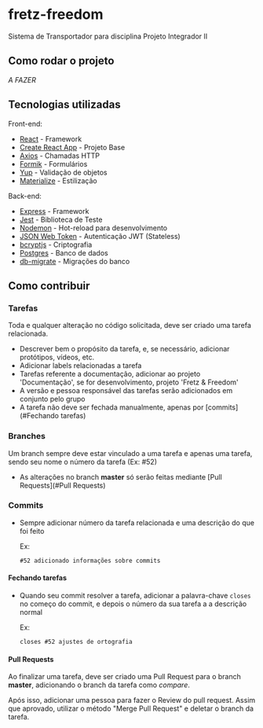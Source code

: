 # fretz-freedom
Sistema de Transportador para disciplina Projeto Integrador II

## Como rodar o projeto

_A FAZER_

## Tecnologias utilizadas

Front-end:
- [React](https://reactjs.org/) - Framework
- [Create React App](https://create-react-app.dev/) - Projeto Base
- [Axios](https://github.com/axios/axios) - Chamadas HTTP
- [Formik](https://jaredpalmer.com/formik/) - Formulários 
- [Yup](https://github.com/jquense/yup) - Validação de objetos
- [Materialize](https://materializecss.com/) - Estilização

Back-end:
- [Express](https://expressjs.com/) - Framework
- [Jest](https://jestjs.io/) - Biblioteca de Teste
- [Nodemon](https://nodemon.io/) - Hot-reload para desenvolvimento 
- [JSON Web Token](https://github.com/auth0/node-jsonwebtoken) - Autenticação JWT (Stateless)
- [bcryptjs](https://github.com/dcodeIO/bcrypt.js/) - Criptografia
- [Postgres](https://www.postgresql.org/) - Banco de dados
- [db-migrate](https://db-migrate.readthedocs.io/) - Migrações do banco

## Como contribuir

### Tarefas

Toda e qualquer alteração no código solicitada, deve ser criado uma tarefa relacionada.

- Descrever bem o propósito da tarefa, e, se necessário, adicionar protótipos, vídeos, etc.
- Adicionar labels relacionadas a tarefa
- Tarefas referente a documentação, adicionar ao projeto 'Documentação', se for desenvolvimento, projeto 'Fretz & Freedom'
- A versão e pessoa responsável das tarefas serão adicionados em conjunto pelo grupo
- A tarefa não deve ser fechada manualmente, apenas por [commits](#Fechando tarefas)

### Branches

Um branch sempre deve estar vinculado a uma tarefa e apenas uma tarefa, sendo seu nome o número da tarefa (Ex: #52)

- As alterações no branch **master** só serão feitas mediante [Pull Requests](#Pull Requests)

### Commits

- Sempre adicionar número da tarefa relacionada e uma descrição do que foi feito

  Ex:
  ```
  #52 adicionado informações sobre commits
  ```

#### Fechando tarefas

- Quando seu commit resolver a tarefa, adicionar a palavra-chave `closes` no começo do commit, e depois o número da sua tarefa a a descrição normal

  Ex:
    ```
    closes #52 ajustes de ortografia
    ```
 
#### Pull Requests

Ao finalizar uma tarefa, deve ser criado uma Pull Request para o branch **master**, adicionando o branch da tarefa como _compare_.

Após isso, adicionar uma pessoa para fazer o Review do pull request. Assim que aprovado, utilizar o método "Merge Pull Request" e deletar o branch da tarefa.
